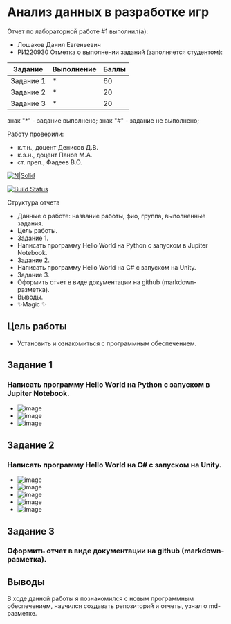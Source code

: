 # Анализ данных в разработке игр
Отчет по лабораторной работе #1 выполнил(а):
- Лошаков Данил Евгеньевич
- РИ220930
Отметка о выполнении заданий (заполняется студентом):

| Задание | Выполнение | Баллы |
| ------ | ------ | ------ |
| Задание 1 | * | 60 |
| Задание 2 | * | 20 |
| Задание 3 | * | 20 |

знак "*" - задание выполнено; знак "#" - задание не выполнено;

Работу проверили:
- к.т.н., доцент Денисов Д.В.
- к.э.н., доцент Панов М.А.
- ст. преп., Фадеев В.О.

[![N|Solid](https://cldup.com/dTxpPi9lDf.thumb.png)](https://nodesource.com/products/nsolid)

[![Build Status](https://travis-ci.org/joemccann/dillinger.svg?branch=master)](https://travis-ci.org/joemccann/dillinger)

Структура отчета

- Данные о работе: название работы, фио, группа, выполненные задания.
- Цель работы.
- Задание 1.
- Написать программу Hello World на Python с запуском в Jupiter Notebook.
- Задание 2.
- Написать программу Hello World на C# с запуском на Unity.
- Задание 3.
- Оформить отчет в виде документации на github (markdown-разметка).
- Выводы.
- ✨Magic ✨

## Цель работы
- Установить и ознакомиться с программным обеспечением. 

## Задание 1
### Написать программу Hello World на Python с запуском в Jupiter Notebook.
-  ![image](https://github.com/smakkkkk/DA-in-GameDev-lab1/assets/129764703/884a8608-c1d5-4f51-b94a-d28259c0085a)
-  ![image](https://github.com/smakkkkk/DA-in-GameDev-lab1/assets/129764703/6fdcfe05-66fc-4f9a-9a68-97e38c80c0bb)
-  ![image](https://github.com/smakkkkk/DA-in-GameDev-lab1/assets/129764703/7e87e80c-eefd-4591-a361-eb7aa6ca72a5)


## Задание 2
### Написать программу Hello World на C# с запуском на Unity.
- ![image](https://github.com/smakkkkk/DA-in-GameDev-lab1/assets/129764703/0213636a-2c9e-41d4-beb7-7a4f486b0272)
- ![image](https://github.com/smakkkkk/DA-in-GameDev-lab1/assets/129764703/cb802e67-45ac-4756-895a-6d245b98187a)
- ![image](https://github.com/smakkkkk/DA-in-GameDev-lab1/assets/129764703/49c6b87c-abd7-4761-b7d8-dad38913da01)
- ![image](https://github.com/smakkkkk/DA-in-GameDev-lab1/assets/129764703/ba4246a4-59e6-4c24-9eec-0e8cb02b9e14)
- ![image](https://github.com/smakkkkk/DA-in-GameDev-lab1/assets/129764703/8408d894-bc00-4067-b9ac-cdf4b587df6d)

 







## Задание 3
### Оформить отчет в виде документации на github (markdown-разметка).


## Выводы

В ходе данной работы я познакомился с новым программным обеспечением, научился создавать репозиторий и отчеты, узнал о md-разметке.

